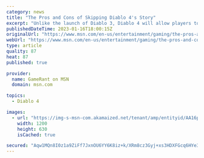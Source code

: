 ```yaml
---
category: news
title: "The Pros and Cons of Skipping Diablo 4's Story"
excerpt: "Unlike the launch of Diablo 3, Diablo 4 will allow players to skip the game's story mode, launching them straight into the open world's activities."
publishedDateTime: 2023-01-16T18:00:15Z
originalUrl: "https://www.msn.com/en-us/entertainment/gaming/the-pros-and-cons-of-skipping-diablo-4-s-story/ar-AA16pYYu"
webUrl: "https://www.msn.com/en-us/entertainment/gaming/the-pros-and-cons-of-skipping-diablo-4-s-story/ar-AA16pYYu"
type: article
quality: 87
heat: 87
published: true

provider:
  name: GameRant on MSN
  domain: msn.com

topics:
  - Diablo 4

images:
  - url: "https://img-s-msn-com.akamaized.net/tenant/amp/entityid/AA16pLXu.img?h=630&w=1200&m=6&q=60&o=t&l=f&f=jpg"
    width: 1200
    height: 630
    isCached: true

secured: "Aqw1MQn8I0z1a9ZiFf7JxnOU6YY6K8iz+k/XRm8cz3Gyj+xs3HDXFGcq6HYe3r8DuvhKRDj0qjs5I1HSmabTqrZQ96UnfaeDKrOfpCXE5yuobC1x/NXqjpk+q7ZOpjocSjYfHmTHRTK20PKWW/T2EAoB+17yM0DvMys0b07EdrnXJ8tOVl9Bsw5/fvcUQrJp3LUwXJFs6kxGWP4BwW1OlctlkOj8Z3iM3iMbrBJVNvn6FOr+9FcMrd+RcfVLUTCM2uZ6ZXq1XKhmYtTGDJasNht5F1xOjsMI98c54Ep91B0/O/F0j9zHROwldPlKBG4JMe5WfOksjepIQvcKC5kapTKnUtYbc5bpqwuSWQiFxSE=;smqZtouy4Ui2SabVBZbmng=="
---
```


